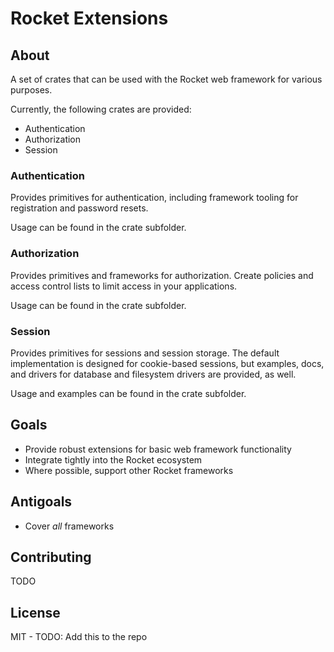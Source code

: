 # Rocket Extensions

## About

A set of crates that can be used with the Rocket web framework for various purposes.

Currently, the following crates are provided:

- Authentication
- Authorization
- Session

### Authentication

Provides primitives for authentication, including framework tooling for registration and password resets.

Usage can be found in the crate subfolder.

### Authorization

Provides primitives and frameworks for authorization. Create policies and access control lists to limit access in your applications.

Usage can be found in the crate subfolder.

### Session

Provides primitives for sessions and session storage. The default implementation is designed for cookie-based sessions, but examples, docs, and drivers for database and filesystem drivers are provided, as well.

Usage and examples can be found in the crate subfolder.

## Goals

- Provide robust extensions for basic web framework functionality
- Integrate tightly into the Rocket ecosystem
- Where possible, support other Rocket frameworks

## Antigoals

- Cover _all_ frameworks

## Contributing

TODO

## License

MIT - TODO: Add this to the repo
